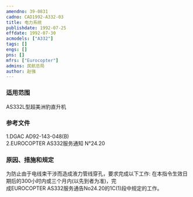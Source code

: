 ```yaml
---
amendno: 39-0831  
cadno: CAD1992-A332-03  
title: 电力系统  
publishdate: 1992-07-25  
effdate: 1992-07-30  
acmodels: ["A332"]  
tags: []  
engs: []  
pns: []  
mfrs: ["Eurocopter"]  
admins: 民航总局  
author: 赵强  
---
```

  
### 适用范围  
AS332L型超美洲豹直升机  
  
<!--more-->  
### 参考文件  
  1.DGAC AD92-143-048(B)  
  2.EUROCOPTER AS332服务通知 N°24.20  
  
### 原因、措施和规定  

  为防止由于电线束干涉而造成液力管线穿孔，要求完成以下工作:     在本指令生效日期后的300小时内或三个月内(以先到者为准)，完  
成EUROCOPTER AS332服务通告No24.20的1C(1)段中规定的工作。  
